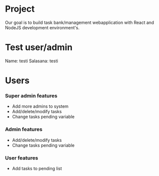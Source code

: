 # Project
Our goal is to build task bank/management webapplication with React and NodeJS development environment's.

# Test user/admin
Name: testi
Salasana: testi

# Users

### Super admin features
* Add more admins to system
* Add/delete/modify tasks
* Change tasks pending variable

### Admin features
* Add/delete/modify tasks
* Change tasks pending variable

### User features
* Add tasks to pending list
